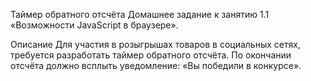 Таймер обратного отсчёта
Домашнее задание к занятию 1.1 «Возможности JavaScript в браузере».

Описание
Для участия в розыгрышах товаров в социальных сетях, требуется разработать таймер обратного отсчёта. По окончании отсчёта должно всплыть уведомление: «Вы победили в конкурсе».